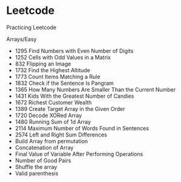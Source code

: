 # Leetcode
Practicing Leetcode

Arrays/Easy
* 1295 Find Numbers with Even Number of Digits
* 1252 Cells with Odd Values in a Matrix
* 832 Flipping an Image
* 1732 Find the Highest Altitude
* 1773 Count Items Matching a Rule
* 1832 Check if the Sentence Is Pangram
* 1365 How Many Numbers Are Smaller Than the Current Number
* 1431 Kids With the Greatest Number of Candies
* 1672 Richest Customer Wealth
* 1389 Create Target Array in the Given Order
* 1720 Decode XORed Array
* 1480 Running Sum of 1d Array
* 2114 Maximum Number of Words Found in Sentences
* 2574 Left and Right Sum Differences
* Build Array from permutation
* Concatenation of Array
* Final Value of Variable After Performing Operations
* Number of Good Pairs
* Shuffle the array
* Valid parenthesis
